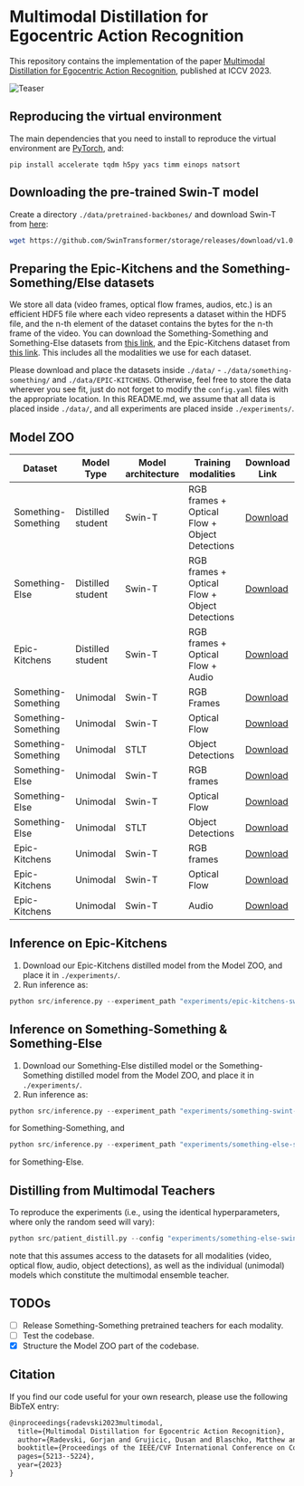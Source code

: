 # Multimodal Distillation for Egocentric Action Recognition

This repository contains the implementation of the paper [Multimodal Distillation for Egocentric Action Recognition](https://arxiv.org/abs/2307.07483), published at ICCV 2023.

![Teaser](data/assets/teaser.png)

## Reproducing the virtual environment

The main dependencies that you need to install to reproduce the virtual environment are [PyTorch](https://pytorch.org/), and:

```shell
pip install accelerate tqdm h5py yacs timm einops natsort
```

## Downloading the pre-trained Swin-T model

Create a directory `./data/pretrained-backbones/` and download Swin-T from [here](https://github.com/SwinTransformer/storage/releases/download/v1.0.4/swin_tiny_patch244_window877_kinetics400_1k.pth):

```bash
wget https://github.com/SwinTransformer/storage/releases/download/v1.0.4/swin_tiny_patch244_window877_kinetics400_1k.pth  -O ./data/pretrained-backbones/
``` 

## Preparing the Epic-Kitchens and the Something-Something/Else datasets

We store all data (video frames, optical flow frames, audios, etc.) is an efficient HDF5 file where each video represents a dataset within the HDF5 file, and the n-th element of the dataset contains the bytes for the n-th frame of the video. You can download the Something-Something and Something-Else datasets from [this link](https://filesender.belnet.be/?s=download&token=cd0a85df-66ff-4716-80fc-734c0bae85ce), and the Epic-Kitchens dataset from [this link](https://filesender.belnet.be/?s=download&token=b8427f41-e8d7-4615-94d1-d0ef3eb5bbf1). This includes all the modalities we use for each dataset.

Please download and place the datasets inside `./data/` - `./data/something-something/` and `./data/EPIC-KITCHENS`. Otherwise, feel free to store the data wherever you see fit, just do not forget to modify the `config.yaml` files with the appropriate location. In this README.md, we assume that all data is placed inside `./data/`, and all experiments are placed inside `./experiments/`. 

## Model ZOO

| Dataset | Model Type | Model architecture | Training modalities | Download Link |
|----------|----------------|----------------|---------------|----------------------|
| Something-Something | Distilled student | Swin-T | RGB frames + Optical Flow + Object Detections | [Download](https://drive.google.com/drive/folders/1qAZTKYjt-D2Y95BlTsjw2Ny9YWMWGnQC?usp=sharing) |
| Something-Else | Distilled student | Swin-T | RGB frames + Optical Flow + Object Detections | [Download](https://drive.google.com/drive/folders/1zK_dEGJP21xtgrZgc_gOPBPvWg-DKL2j?usp=sharing) |
| Epic-Kitchens | Distilled student | Swin-T | RGB frames + Optical Flow + Audio | [Download](https://drive.google.com/drive/folders/1KUBiwGodTLqtuoRoxJVbpwBZ8uieJCtm?usp=sharing) |
| Something-Something | Unimodal | Swin-T | RGB Frames | [Download](https://drive.google.com/drive/folders/1YIcO65zWdMW1Cm11JF392b7uE4M1-XDB?usp=sharing) |
| Something-Something | Unimodal | Swin-T | Optical Flow | [Download](https://drive.google.com/drive/folders/1GVMrpGtkv6fC6FgpWmEMykBb6HHCeQEE?usp=sharing) |
| Something-Something | Unimodal | STLT | Object Detections | [Download](https://drive.google.com/drive/folders/1RbRUEpYFE4AqTrIJXNtfFFezfqal86Cp?usp=sharing) |
| Something-Else | Unimodal | Swin-T | RGB frames | [Download](https://drive.google.com/drive/folders/1jNO-OBb6rmA2Gl0MS5x-gZmkG7lN5ogM?usp=sharing) |
| Something-Else | Unimodal | Swin-T | Optical Flow | [Download](https://drive.google.com/drive/folders/1GSt-ZbAoVvGI8JWIXMaOphQm4FMWlbLe?usp=sharing) |
| Something-Else | Unimodal | STLT | Object Detections | [Download](https://drive.google.com/drive/folders/16hna0e1RnzcQ750FAD213tm5clD5e4X3?usp=sharing) |
| Epic-Kitchens | Unimodal | Swin-T | RGB frames | [Download](https://drive.google.com/drive/folders/101kHwBAQTDbL8IpaODxZ8jG_aMurCioW?usp=sharing) |
| Epic-Kitchens | Unimodal | Swin-T | Optical Flow | [Download](https://drive.google.com/drive/folders/1DBmfQo5-8AmRmrqt9ZmFL7B4EjoGLQsA?usp=sharing) |
| Epic-Kitchens | Unimodal | Swin-T | Audio | [Download](https://drive.google.com/drive/folders/1yS9apZIUPHWUpQiXi0bCHXb5sfFsvY84?usp=sharing) |




## Inference on Epic-Kitchens

1. Download our Epic-Kitchens distilled model from the Model ZOO, and place it in `./experiments/`.
2. Run inference as:

```python
python src/inference.py --experiment_path "experiments/epic-kitchens-swint-distill-flow-audio" --opts DATASET_TYPE "video"
```

## Inference on Something-Something & Something-Else

1. Download our Something-Else distilled model or the Something-Something distilled model from the Model ZOO, and place it in `./experiments/`.
2. Run inference as:

```python
python src/inference.py --experiment_path "experiments/something-swint-distill-layout-flow" --opts DATASET_TYPE "video"
```

for Something-Something, and 

```python
python src/inference.py --experiment_path "experiments/something-else-swint-distill-layout-flow" --opts DATASET_TYPE "video"
```

for Something-Else.

## Distilling from Multimodal Teachers

To reproduce the experiments (i.e., using the identical hyperparameters, where only the random seed will vary):

```python
python src/patient_distill.py --config "experiments/something-else-swint-distill-layout-flow/config.yaml" --opts EXPERIMENT_PATH "experiments/experiments/reproducing-the-something-else-experiment"
```

note that this assumes access to the datasets for all modalities (video, optical flow, audio, object detections), as well as the individual (unimodal) models which constitute the multimodal ensemble teacher.

## TODOs

- [ ] Release Something-Something pretrained teachers for each modality.
- [ ] Test the codebase.
- [x] Structure the Model ZOO part of the codebase.

## Citation

If you find our code useful for your own research, please use the following BibTeX entry:

```tex
@inproceedings{radevski2023multimodal,
  title={Multimodal Distillation for Egocentric Action Recognition},
  author={Radevski, Gorjan and Grujicic, Dusan and Blaschko, Matthew and Moens, Marie-Francine and Tuytelaars, Tinne},
  booktitle={Proceedings of the IEEE/CVF International Conference on Computer Vision},
  pages={5213--5224},
  year={2023}
}
```